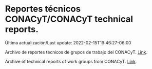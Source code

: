 # Reportes técnicos CONACyT/CONACyT technical reports.

Última actualización/Last update: 2022-02-15T19:46:27-06:00

Archivo de reportes técnicos de grupos de trabajo del CONACyT. [Link](https://salud.conacyt.mx/coronavirus/investigacion/productos/).

Archive of technical reports of work groups from CONACyT. [Link](https://salud.conacyt.mx/coronavirus/investigacion/productos/).

